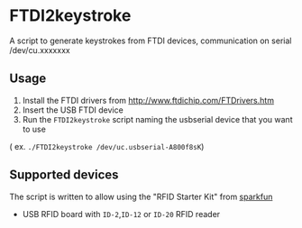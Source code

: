 FTDI2keystroke
==============

A script to generate keystrokes from FTDI devices, communication on serial /dev/cu.xxxxxxx

Usage
------------

1. Install the FTDI drivers from http://www.ftdichip.com/FTDrivers.htm
2. Insert the USB FTDI device
3. Run the `FTDI2keystroke` script naming the usbserial device that you want to use

( ex. `./FTDI2keystroke /dev/uc.usbserial-A800f8sK`)

Supported devices
-----------------

The script is written to allow using the "RFID Starter Kit" from [sparkfun](http://www.sparkfun.com/products/9875)

* USB RFID board with `ID-2`,`ID-12` or `ID-20` RFID reader